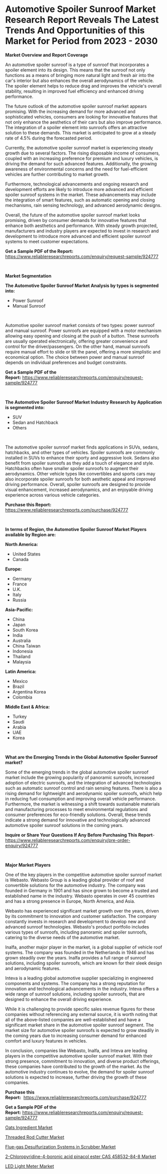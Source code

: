 <p><h1>Automotive Spoiler Sunroof Market Research Report Reveals The Latest Trends And Opportunities of this Market for Period from 2023 - 2030</h1></p><p><strong>Market Overview and Report Coverage</strong></p>
<p><p>An automotive spoiler sunroof is a type of sunroof that incorporates a spoiler element into its design. This means that the sunroof not only functions as a means of bringing more natural light and fresh air into the car's interior but also enhances the overall aerodynamics of the vehicle. The spoiler element helps to reduce drag and improves the vehicle's overall stability, resulting in improved fuel efficiency and enhanced driving performance.</p><p>The future outlook of the automotive spoiler sunroof market appears promising. With the increasing demand for more advanced and sophisticated vehicles, consumers are looking for innovative features that not only enhance the aesthetics of their cars but also improve performance. The integration of a spoiler element into sunroofs offers an attractive solution to these demands. This market is anticipated to grow at a steady rate of 4.5% during the forecasted period.</p><p>Currently, the automotive spoiler sunroof market is experiencing steady growth due to several factors. The rising disposable income of consumers, coupled with an increasing preference for premium and luxury vehicles, is driving the demand for such advanced features. Additionally, the growing awareness of environmental concerns and the need for fuel-efficient vehicles are further contributing to market growth.</p><p>Furthermore, technological advancements and ongoing research and development efforts are likely to introduce more advanced and efficient spoiler sunroof systems in the market. These advancements may include the integration of smart features, such as automatic opening and closing mechanisms, rain sensing technology, and advanced aerodynamic designs.</p><p>Overall, the future of the automotive spoiler sunroof market looks promising, driven by consumer demands for innovative features that enhance both aesthetics and performance. With steady growth projected, manufacturers and industry players are expected to invest in research and development to introduce more advanced and efficient spoiler sunroof systems to meet customer expectations.</p></p>
<p><strong>Get a Sample PDF of the Report:</strong> <a href="https://www.reliableresearchreports.com/enquiry/request-sample/924777">https://www.reliableresearchreports.com/enquiry/request-sample/924777</a></p>
<p>&nbsp;</p>
<p><strong>Market Segmentation</strong></p>
<p><strong>The Automotive Spoiler Sunroof Market Analysis by types is segmented into:</strong></p>
<p><ul><li>Power Sunroof</li><li>Manual Sunroof</li></ul></p>
<p>&nbsp;</p>
<p><p>Automotive spoiler sunroof market consists of two types: power sunroof and manual sunroof. Power sunroofs are equipped with a motor mechanism allowing easy opening and closing at the push of a button. These sunroofs are usually operated electronically, offering greater convenience and control for the driver/passengers. On the other hand, manual sunroofs require manual effort to slide or tilt the panel, offering a more simplistic and economical option. The choice between power and manual sunroof depends on individual preferences and budget constraints.</p></p>
<p><strong>Get a Sample PDF of the Report:</strong>&nbsp;<a href="https://www.reliableresearchreports.com/enquiry/request-sample/924777">https://www.reliableresearchreports.com/enquiry/request-sample/924777</a></p>
<p>&nbsp;</p>
<p><strong>The Automotive Spoiler Sunroof Market Industry Research by Application is segmented into:</strong></p>
<p><ul><li>SUV</li><li>Sedan and Hatchback</li><li>Others</li></ul></p>
<p>&nbsp;</p>
<p><p>The automotive spoiler sunroof market finds applications in SUVs, sedans, hatchbacks, and other types of vehicles. Spoiler sunroofs are commonly installed in SUVs to enhance their sporty and aggressive look. Sedans also benefit from spoiler sunroofs as they add a touch of elegance and style. Hatchbacks often have smaller spoiler sunroofs to augment their aerodynamics. Other vehicle types like convertibles and sports cars may also incorporate spoiler sunroofs for both aesthetic appeal and improved driving performance. Overall, spoiler sunroofs are designed to provide visual enhancement, increased aerodynamics, and an enjoyable driving experience across various vehicle categories.</p></p>
<p><strong>Purchase this Report:</strong>&nbsp; <a href="https://www.reliableresearchreports.com/purchase/924777">https://www.reliableresearchreports.com/purchase/924777</a></p>
<p>&nbsp;</p>
<p><strong>In terms of Region, the Automotive Spoiler Sunroof Market Players available by Region are:</strong></p>
<p>
    <p> <strong> North America: </strong>
        <ul>
            <li>United States</li>
            <li>Canada</li>
        </ul>
        </p> 
    <p> <strong> Europe: </strong>
        <ul>
            <li>Germany</li>
            <li>France</li>
            <li>U.K.</li>
            <li>Italy</li>
            <li>Russia</li>
        </ul>
        </p> 
    <p> <strong> Asia-Pacific: </strong>
        <ul>
            <li>China</li>
            <li>Japan</li>
            <li>South Korea</li>
            <li>India</li>
            <li>Australia</li>
            <li>China Taiwan</li>
            <li>Indonesia</li>
            <li>Thailand</li>
            <li>Malaysia</li>
        </ul>
        </p> 
    <p> <strong> Latin America: </strong>
        <ul>
            <li>Mexico</li>
            <li>Brazil</li>
            <li>Argentina Korea</li>
            <li>Colombia</li>
        </ul>
        </p> 
    <p> <strong> Middle East & Africa: </strong>
        <ul>
            <li>Turkey</li>
            <li>Saudi</li>
            <li>Arabia</li>
            <li>UAE</li>
            <li>Korea</li>
        </ul>
    </p>
    </p>
<p>&nbsp;</p>
<p><strong>What are the Emerging Trends in the Global Automotive Spoiler Sunroof market?</strong></p>
<p><p>Some of the emerging trends in the global automotive spoiler sunroof market include the growing popularity of panoramic sunroofs, increased adoption of electric sunroofs, and the integration of advanced technologies such as automatic sunroof control and rain sensing features. There is also a rising demand for lightweight and aerodynamic spoiler sunroofs, which help in reducing fuel consumption and improving overall vehicle performance. Furthermore, the market is witnessing a shift towards sustainable materials and manufacturing processes to meet environmental regulations and consumer preferences for eco-friendly solutions. Overall, these trends indicate a strong demand for innovative and technologically advanced automotive spoiler sunroof solutions in the coming years.</p></p>
<p><strong>Inquire or Share Your Questions If Any Before Purchasing This Report</strong>- <a href="https://www.reliableresearchreports.com/enquiry/pre-order-enquiry/924777">https://www.reliableresearchreports.com/enquiry/pre-order-enquiry/924777</a></p>
<p>&nbsp;</p>
<p><strong>Major Market Players</strong></p>
<p><p>One of the key players in the competitive automotive spoiler sunroof market is Webasto. Webasto Group is a leading global provider of roof and convertible solutions for the automotive industry. The company was founded in Germany in 1901 and has since grown to become a trusted and established name in the industry. Webasto operates in over 45 countries and has a strong presence in Europe, North America, and Asia.</p><p>Webasto has experienced significant market growth over the years, driven by its commitment to innovation and customer satisfaction. The company constantly invests in research and development to develop new and advanced sunroof technologies. Webasto's product portfolio includes various types of sunroofs, including panoramic and spoiler sunroofs, catering to the diverse needs of the automotive market.</p><p>Inalfa, another major player in the market, is a global supplier of vehicle roof systems. The company was founded in the Netherlands in 1946 and has grown steadily over the years. Inalfa provides a full range of sunroof solutions, including spoiler sunroofs, which are known for their sleek design and aerodynamic features.</p><p>Inteva is a leading global automotive supplier specializing in engineered components and systems. The company has a strong reputation for innovation and technological advancements in the industry. Inteva offers a wide range of sunroof solutions, including spoiler sunroofs, that are designed to enhance the overall driving experience.</p><p>While it is challenging to provide specific sales revenue figures for these companies without referencing any external source, it is worth noting that all of the above-listed companies are well-established and have a significant market share in the automotive spoiler sunroof segment. The market size for automotive spoiler sunroofs is expected to grow steadily in the coming years due to increasing consumer demand for enhanced comfort and luxury features in vehicles.</p><p>In conclusion, companies like Webasto, Inalfa, and Inteva are leading players in the competitive automotive spoiler sunroof market. With their strong presence, commitment to innovation, and diverse product offerings, these companies have contributed to the growth of the market. As the automotive industry continues to evolve, the demand for spoiler sunroof solutions is expected to increase, further driving the growth of these companies.</p></p>
<p><strong>Purchase this Report:</strong>&nbsp;&nbsp;<a href="https://www.reliableresearchreports.com/purchase/924777">https://www.reliableresearchreports.com/purchase/924777</a></p>
<p></p>
<p><strong>Get a Sample PDF of the Report:</strong>&nbsp;<a href="https://www.reliableresearchreports.com/enquiry/request-sample/924777">https://www.reliableresearchreports.com/enquiry/request-sample/924777</a></p>
<p><p><a href="https://www.linkedin.com/pulse/oats-ingredient-market-size-share-amp-trends-analysis/">Oats Ingredient Market</a></p><p><a href="https://medium.com/@toneygrimes2023/threaded-rod-cutter-market-size-growth-forecast-2023-2030-412330662f2c">Threaded Rod Cutter Market</a></p><p><a href="https://www.linkedin.com/pulse/flue-gas-desulfurization-systems-scrubber-market-size-share/">Flue-gas Desulfurization Systems in Scrubber Market</a></p><p><a href="https://www.linkedin.com/pulse/2-chloropyridine-4-boronic-acid-pinacol-ester-cas-458532-84-8/">2-Chloropyridine-4-boronic acid pinacol ester CAS 458532-84-8 Market</a></p><p><a href="https://medium.com/@maeganbraun/led-light-meter-market-size-growth-forecast-2023-2030-f32aa3f629eb">LED Light Meter Market</a></p></p>
